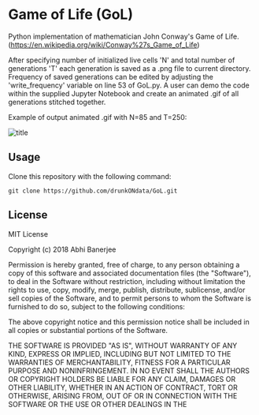 # Game of Life (GoL)
Python implementation of mathematician John Conway's Game of Life. 
(https://en.wikipedia.org/wiki/Conway%27s_Game_of_Life)

After specifying number of initialized live cells 'N' and total number of generations 'T' each generation is saved as a 
.png file to current directory. Frequency of saved generations can be edited by adjusting the 'write_frequency' variable 
on line 53 of GoL.py. A user can demo the code within the supplied Jupyter Notebook and create an animated .gif of all
generations stitched together. 

Example of output animated .gif with N=85 and T=250:

![title](movie.gif)


## Usage
Clone this repository with the following command:
```
git clone https://github.com/drunkONdata/GoL.git
```


## License
MIT License

Copyright (c) 2018 Abhi Banerjee

Permission is hereby granted, free of charge, to any person obtaining a copy
of this software and associated documentation files (the "Software"), to deal
in the Software without restriction, including without limitation the rights
to use, copy, modify, merge, publish, distribute, sublicense, and/or sell
copies of the Software, and to permit persons to whom the Software is
furnished to do so, subject to the following conditions:

The above copyright notice and this permission notice shall be included in all
copies or substantial portions of the Software.

THE SOFTWARE IS PROVIDED "AS IS", WITHOUT WARRANTY OF ANY KIND, EXPRESS OR
IMPLIED, INCLUDING BUT NOT LIMITED TO THE WARRANTIES OF MERCHANTABILITY,
FITNESS FOR A PARTICULAR PURPOSE AND NONINFRINGEMENT. IN NO EVENT SHALL THE
AUTHORS OR COPYRIGHT HOLDERS BE LIABLE FOR ANY CLAIM, DAMAGES OR OTHER
LIABILITY, WHETHER IN AN ACTION OF CONTRACT, TORT OR OTHERWISE, ARISING FROM,
OUT OF OR IN CONNECTION WITH THE SOFTWARE OR THE USE OR OTHER DEALINGS IN THE
